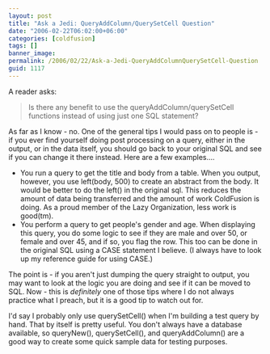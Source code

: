 ```yaml
---
layout: post
title: "Ask a Jedi: QueryAddColumn/QuerySetCell Question"
date: "2006-02-22T06:02:00+06:00"
categories: [coldfusion]
tags: []
banner_image: 
permalink: /2006/02/22/Ask-a-Jedi-QueryAddColumnQuerySetCell-Question
guid: 1117
---
```


A reader asks:

<blockquote>
Is there any benefit to use the queryAddColumn/querySetCell functions instead of using just one SQL statement?
</blockquote>

As far as I know - no. One of the general tips I would pass on to people is - if you ever find yourself doing post processing on a query, either in the output, or in the data itself, you should go back to your original SQL and see if you can change it there instead. Here are a few examples....
<!--more-->
<ul>
<li>You run a query to get the title and body from a table. When you output, however, you use left(body, 500) to create an abstract from the body. It would be better to do the left() in the original sql. This reduces the amount of data being transferred and the amount of work ColdFusion is doing. As a proud member of the Lazy Organization, less work is good(tm).
<li>You perform a query to get people's gender and age. When displaying this query, you do some logic to see if they are male and over 50, or female and over 45, and if so, you flag the row. This too can be done in the original SQL using a CASE statement I believe. (I always have to look up my reference guide for using CASE.)
</ul>

The point is - if you aren't just dumping the query straight to output, you may want to look at the logic you are doing and see if it can be moved to SQL. Now - this is <i>definitely</i> one of those tips where I do not always practice what I preach, but it is a good tip to watch out for. 

I'd say I probably only use querySetCell() when I'm building a test query by hand. That by itself is pretty useful. You don't always have a database available, so queryNew(), querySetCell(), and queryAddColumn() are a good way to create some quick sample data for testing purposes.